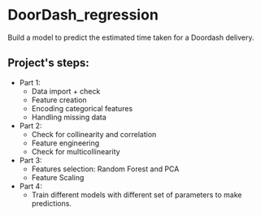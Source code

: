 # DoorDash_regression
Build a model to predict the estimated time taken for a Doordash delivery.


## Project's steps:

- Part 1:
  - Data import + check
  - Feature creation
  - Encoding categorical features
  - Handling missing data
- Part 2:
  - Check for collinearity and correlation
  - Feature engineering
  - Check for multicollinearity
- Part 3:
    - Features selection: Random Forest and PCA
    - Feature Scaling
- Part 4:
  - Train different models with different set of parameters to make predictions. 
